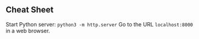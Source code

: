 ## Cheat Sheet

Start Python server: `python3 -m http.server` Go to the URL `localhost:8000` in a web browser.

